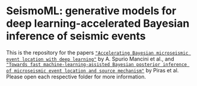 # SeismoML: generative models for deep learning-accelerated Bayesian inference of seismic events

This is the repository for the papers [`"Accelerating Bayesian microseismic event location with deep learning"`](https://se.copernicus.org/articles/12/1683/2021/) by A. Spurio Mancini et al., and [`"Towards fast machine-learning-assisted Bayesian posterior inference of microseismic event location and source mechanism"`](https://academic.oup.com/gji/advance-article-abstract/doi/10.1093/gji/ggac385/6750231?utm_source=advanceaccess&utm_campaign=gji&utm_medium=email) by Piras et al. Please open each respective folder for more information.


